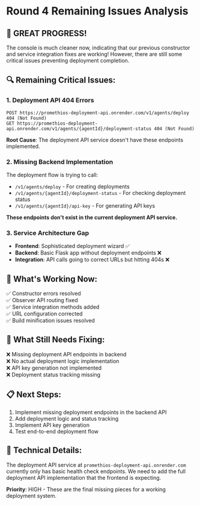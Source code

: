 # Round 4 Remaining Issues Analysis

## 🎉 **GREAT PROGRESS!** 
The console is much cleaner now, indicating that our previous constructor and service integration fixes are working! However, there are still some critical issues preventing deployment completion.

## 🔍 **Remaining Critical Issues:**

### 1. **Deployment API 404 Errors**
```
POST https://promethios-deployment-api.onrender.com/v1/agents/deploy 404 (Not Found)
GET https://promethios-deployment-api.onrender.com/v1/agents/{agentId}/deployment-status 404 (Not Found)
```

**Root Cause**: The deployment API service doesn't have these endpoints implemented.

### 2. **Missing Backend Implementation**
The deployment flow is trying to call:
- `/v1/agents/deploy` - For creating deployments
- `/v1/agents/{agentId}/deployment-status` - For checking deployment status
- `/v1/agents/{agentId}/api-key` - For generating API keys

**These endpoints don't exist in the current deployment API service.**

### 3. **Service Architecture Gap**
- **Frontend**: Sophisticated deployment wizard ✅
- **Backend**: Basic Flask app without deployment endpoints ❌
- **Integration**: API calls going to correct URLs but hitting 404s ❌

## 🎯 **What's Working Now:**
✅ Constructor errors resolved  
✅ Observer API routing fixed  
✅ Service integration methods added  
✅ URL configuration corrected  
✅ Build minification issues resolved  

## 🚧 **What Still Needs Fixing:**
❌ Missing deployment API endpoints in backend  
❌ No actual deployment logic implementation  
❌ API key generation not implemented  
❌ Deployment status tracking missing  

## 📋 **Next Steps:**
1. Implement missing deployment endpoints in the backend API
2. Add deployment logic and status tracking
3. Implement API key generation
4. Test end-to-end deployment flow

## 🔧 **Technical Details:**
The deployment API service at `promethios-deployment-api.onrender.com` currently only has basic health check endpoints. We need to add the full deployment API implementation that the frontend is expecting.

**Priority**: HIGH - These are the final missing pieces for a working deployment system.

